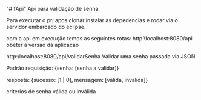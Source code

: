 "# fApi" 
Api para validação de senha

Para executar o prj apos clonar instalar as depedencias e rodar via o servidor embarcado do eclipse.

com a api em execução temos as seguintes rotas: http:\localhost:8080/api obeter a versao da aplicacao

http:\localhost:8080/api/validarSenha Validar uma senha passada via JSON

Padrão requisição: {senha: [senha a validar]}

resposta: {sucesso: [1 | 0], mensagem: [valida, invalida]}

criterios de senha válida ou inválida

